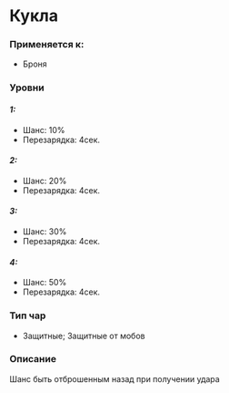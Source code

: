 # Кукла

### Применяется к:

* Броня

### Уровни

#### _1:_&#x20;

* Шанс: 10%
* Перезарядка:  4сек.

#### _2:_

* Шанс: 20%
* Перезарядка:  4сек.&#x20;

#### _3:_&#x20;

* Шанс: 30%
* Перезарядка:  4сек.

#### _4:_

* Шанс: 50%
* Перезарядка:  4сек.&#x20;

### Тип чар

* Защитные; Защитные от мобов

### Описание

Шанс быть отброшенным назад при получении удара&#x20;
